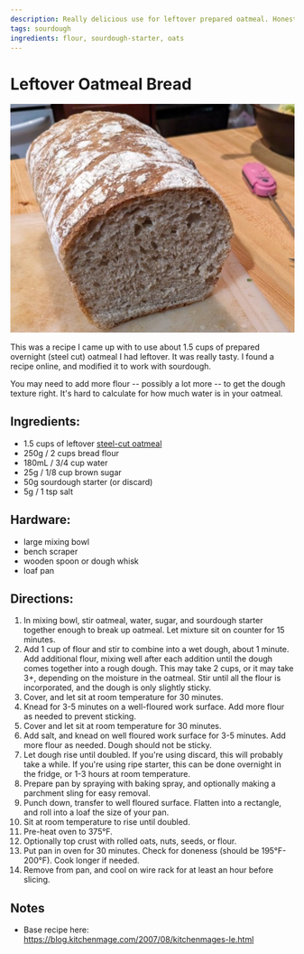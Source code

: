 ```yaml
---
description: Really delicious use for leftover prepared oatmeal. Honestly, better than the oatmeal.
tags: sourdough
ingredients: flour, sourdough-starter, oats
---
```


# Leftover Oatmeal Bread

![Oatmeal Bread](../../images/oatmeal_bread.jpg)

This was a recipe I came up with to use about 1.5 cups of prepared overnight (steel cut) oatmeal I had leftover. It was really tasty. I found a recipe online, and modified it to work with sourdough.

You may need to add more flour -- possibly a lot more -- to get the dough texture right. It's hard to calculate for how much water is in your oatmeal.

## Ingredients:

- 1.5 cups of leftover [steel-cut oatmeal](../Overnight%20Steel%20Cut%20Oatmeal)
- 250g / 2 cups bread flour
- 180mL / 3/4 cup water
- 25g / 1/8 cup brown sugar
- 50g sourdough starter (or discard)
- 5g / 1 tsp salt

## Hardware:

- large mixing bowl
- bench scraper
- wooden spoon or dough whisk
- loaf pan

## Directions:

1. In mixing bowl, stir oatmeal, water, sugar, and sourdough starter together enough to break up oatmeal. Let mixture sit on counter for 15 minutes.
2. Add 1 cup of flour and stir to combine into a wet dough, about 1 minute. Add additional flour, mixing well after each addition until the dough comes together into a rough dough. This may take 2 cups, or it may take 3+, depending on the moisture in the oatmeal. Stir until all the flour is incorporated, and the dough is only slightly sticky.
3. Cover, and let sit at room temperature for 30 minutes.
4. Knead for 3-5 minutes on a well-floured work surface. Add more flour as needed to prevent sticking.
5. Cover and let sit at room temperature for 30 minutes.
6. Add salt, and knead on well floured work surface for 3-5 minutes. Add more flour as needed. Dough should not be sticky.
7. Let dough rise until doubled. If you're using discard, this will probably take a while. If you're using ripe starter, this can be done overnight in the fridge, or 1-3 hours at room temperature.
8. Prepare pan by spraying with baking spray, and optionally making a parchment sling for easy removal.
9. Punch down, transfer to well floured surface. Flatten into a rectangle, and roll into a loaf the size of your pan.
10. Sit at room temperature to rise until doubled.
11. Pre-heat oven to 375°F.
12. Optionally top crust with rolled oats, nuts, seeds, or flour.
13. Put pan in oven for 30 minutes. Check for doneness (should be 195°F-200°F). Cook longer if needed.
14. Remove from pan, and cool on wire rack for at least an hour before slicing. 

## Notes

- Base recipe here: <https://blog.kitchenmage.com/2007/08/kitchenmages-le.html>
